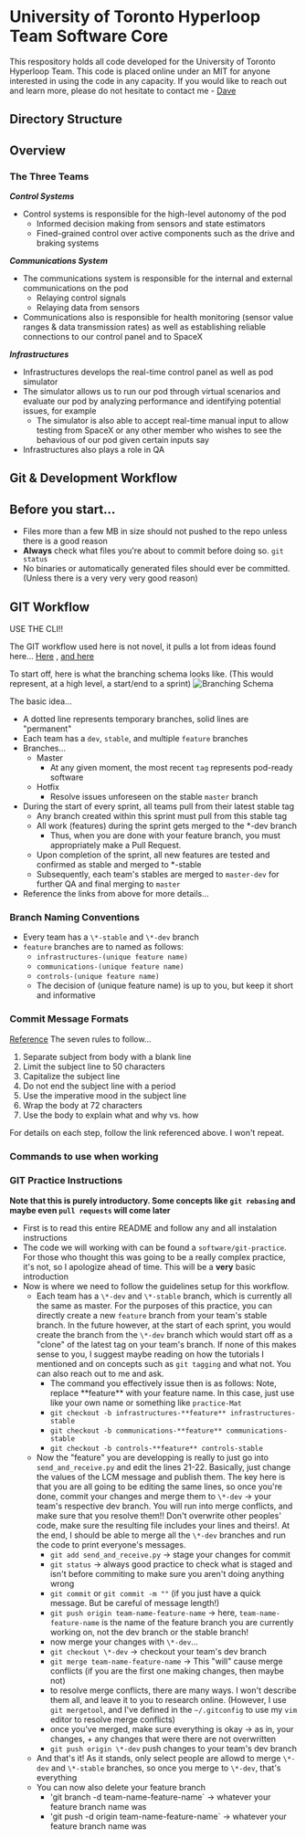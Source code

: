 # University of Toronto Hyperloop Team Software Core #

This respository holds all code developed for the University of Toronto Hyperloop Team. This code is placed online under an MIT for anyone interested in using the code in any capacity. If you would like to reach out and learn more, please do not hesitate to contact me
    - [Dave](https://github.com/davendramaharaj1)

## Directory Structure ##

## Overview ##


### The Three Teams ###
***Control Systems***
- Control systems is responsible for the high-level autonomy of the pod
  - Informed decision making from sensors and state estimators
  - Fined-grained control over active components such as the drive and braking systems

***Communications System***
- The communications system is responsible for the internal and external communications on the pod
  - Relaying control signals
  - Relaying data from sensors
- Communications also is responsible for health monitoring (sensor value ranges & data transmission rates) as well as establishing reliable connections to our control panel and to SpaceX

***Infrastructures***
- Infrastructures develops the real-time control panel as well as pod simulator
- The simulator allows us to run our pod through virtual scenarios and evaluate our pod by analyzing performance and identifying potential issues, for example
  - The simulator is also able to accept real-time manual input to allow testing from SpaceX or any other member who wishes to see the behavious of our pod given certain inputs say
- Infrastructures also plays a role in QA

## Git & Development Workflow ##

## Before you start... ##
- Files more than a few MB in size should not pushed to the repo unless there is a good reason
- **Always** check what files you're about to commit before doing so. `git status`
- No binaries or automatically generated files should ever be committed. (Unless there is a very very very good reason)

## GIT Workflow ##
USE THE CLI!!

The GIT workflow used here is not novel, it pulls a lot from ideas found here...
[Here](https://blog.logrocket.com/the-git-workflow-you-need-how-to-deal-with-multiple-teams-in-a-single-repository-faf5bb17a6e4/)
, [and here](https://nvie.com/posts/a-successful-git-branching-model/)

To start off, here is what the branching schema looks like. (This would represent, at a high level, a start/end to a sprint)
![Branching Schema](README-resources/branching_schema.png)

The basic idea...
- A dotted line represents temporary branches, solid lines are "permanent"
- Each team has a `dev`, `stable`, and multiple `feature` branches
- Branches...
  - Master
    - At any given moment, the most recent `tag` represents pod-ready software
  - Hotfix
    - Resolve issues unforeseen on the stable `master` branch
- During the start of every sprint, all teams pull from their latest stable tag
  - Any branch created within this sprint must pull from this stable tag
  - All work (features) during the sprint gets merged to the \*-dev branch
    - Thus, when you are done with your feature branch, you must appropriately make a Pull Request.
  - Upon completion of the sprint, all new features are tested and confirmed as stable and merged to \*-stable
  - Subsequently, each team's stables are merged to `master-dev` for further QA and final merging to `master`
- Reference the links from above for more details...

### Branch Naming Conventions ###
- Every team has a `\*-stable` and `\*-dev` branch
- `feature` branches are to named as follows:
  - `infrastructures-(unique feature name)`
  - `communications-(unique feature name)`
  - `controls-(unique feature name)`
  - The decision of (unique feature name) is up to you, but keep it short and informative

### Commit Message Formats ###
[Reference](https://chris.beams.io/posts/git-commit/)
The seven rules to follow...
1. Separate subject from body with a blank line
2. Limit the subject line to 50 characters
3. Capitalize the subject line
4. Do not end the subject line with a period
5. Use the imperative mood in the subject line
6. Wrap the body at 72 characters
7. Use the body to explain what and why vs. how

For details on each step, follow the link referenced above. I won't repeat.

### Commands to use when working ###

### GIT Practice Instructions ###
**Note that this is purely introductory. Some concepts like `git rebasing` and maybe even `pull requests` will come later**
- First is to read this entire README and follow any and all instalation instructions
- The code we will working with can be found a `software/git-practice`. For those who thought this was going to be a really complex practice, it's not, so I apologize ahead of time. This will be a **very** basic introduction
- Now is where we need to follow the guidelines setup for this workflow.
  - Each team has a `\*-dev` and `\*-stable` branch, which is currently all the same as master. For the purposes of this practice, you can directly create a new `feature` branch from your team's stable branch. In the future however, at the start of each sprint, you would create the branch from the `\*-dev` branch which would start off as a "clone" of the latest tag on your team's branch. If none of this makes sense to you, I suggest maybe reading on how the tutorials I mentioned and on concepts such as `git tagging` and what not. You can also reach out to me and ask.
    - The command you effectively issue then is as follows: Note, replace \*\*feature\*\* with your feature name. In this case, just use like your own name or something like `practice-Mat`
    - `git checkout -b infrastructures-**feature** infrastructures-stable`
    - `git checkout -b communications-**feature** communications-stable`
    - `git checkout -b controls-**feature** controls-stable`
  - Now the "feature" you are developping is really to just go into `send_and_receive.py` and edit the lines 21-22. Basically, just change the values of the LCM message and publish them. The key here is that you are all going to be editing the same lines, so once you're done, commit your changes and merge them to `\*-dev` -> your team's respective dev branch. You will run into merge conflicts, and make sure that you resolve them!! Don't overwrite other peoples' code, make sure the resulting file includes your lines and theirs!. At the end, I should be able to merge all the `\*-dev` branches and run the code to print everyone's messages.
    - `git add send_and_receive.py` -> stage your changes for commit
    - `git status` -> always good practice to check what is staged and isn't before commiting to make sure you aren't doing anything wrong
    - `git commit` or `git commit -m ""` (if you just have a quick message. But be careful of message length!)
    - `git push origin team-name-feature-name` -> here, `team-name-feature-name` is the name of the feature branch you are currently working on, not the dev branch or the stable branch!
    - now merge your changes with `\*-dev`...
    - `git checkout \*-dev` -> checkout your team's dev branch
    - `git merge team-name-feature-name` -> This "will" cause merge conflicts (if you are the first one making changes, then maybe not)
    - to resolve merge conflicts, there are many ways. I won't describe them all, and leave it to you to research online. (However, I use `git mergetool`, and I've defined in the `~/.gitconfig` to use my `vim` editor to resolve merge conflicts)
    - once you've merged, make sure everything is okay -> as in, your changes, + any changes that were there are not overwritten
    - `git push origin \*-dev` push changes to your team's dev branch
  - And that's it! As it stands, only select people are allowd to merge `\*-dev` and `\*-stable` branches, so once you merge to `\*-dev`, that's everything
  - You can now also delete your feature branch
    - 'git branch -d team-name-feature-name` -> whatever your feature branch name was
    - 'git push -d origin team-name-feature-name` -> whatever your feature branch name was

